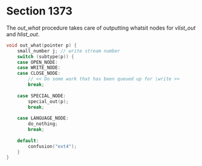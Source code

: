 # Section 1373

The *out_what* procedure takes care of outputting whatsit nodes for *vlist_out* and *hlist_out*.

```c << Declare procedures needed in |hlist_out|, |vlist_out| >>+=
void out_what(pointer p) {
    small_number j; // write stream number
    switch (subtype(p)) {
    case OPEN_NODE:
    case WRITE_NODE:
    case CLOSE_NODE:
        // << Do some work that has been queued up for \write >>
        break;
    
    case SPECIAL_NODE:
        special_out(p);
        break;
    
    case LANGUAGE_NODE:
        do_nothing;
        break;
    
    default:
        confusion("ext4");
    }
}
```
